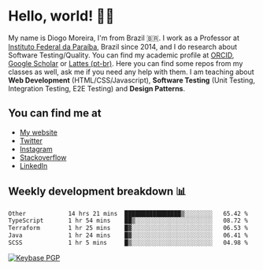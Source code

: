 # Hello, world! 👋🏻

My name is Diogo Moreira, I'm from Brazil 🇧🇷. I work as a Professor at [Instituto Federal da Paraíba](https://ifpb.edu.br), Brazil since 2014, and I do research about Software Testing/Quality. You can find my academic profile at [ORCID](https://orcid.org/0000-0003-1803-6565), [Google Scholar](https://scholar.google.com.br/citations?hl=pt-BR&user=DlSdlvEAAAAJ) or [Lattes (pt-br)](http://buscatextual.cnpq.br/buscatextual/visualizacv.do?id=K4384159A1). Here you can find some repos from my classes as well, ask me if you need any help with them. I am teaching about **Web Development** (HTML/CSS/Javascript), **Software Testing** (Unit Testing, Integration Testing, E2E Testing) and **Design Patterns**.

## You can find me at
- [My website](https://diogodmoreira.com)
- [Twitter](https://twitter.com/diogodmoreira)
- [Instagram](https://instagram.com/diogo.dmoreira)
- [Stackoverflow](https://stackoverflow.com/users/1541533/diogo-moreira)
- [LinkedIn](https://linkedin.com/in/diogodmoreira)

## Weekly development breakdown 📊

<!--START_SECTION:waka-->

```txt
Other            14 hrs 21 mins  ████████████████▒░░░░░░░░   65.42 %
TypeScript       1 hr 54 mins    ██▒░░░░░░░░░░░░░░░░░░░░░░   08.72 %
Terraform        1 hr 25 mins    █▓░░░░░░░░░░░░░░░░░░░░░░░   06.53 %
Java             1 hr 24 mins    █▓░░░░░░░░░░░░░░░░░░░░░░░   06.41 %
SCSS             1 hr 5 mins     █▒░░░░░░░░░░░░░░░░░░░░░░░   04.98 %
```

<!--END_SECTION:waka-->

[![Keybase PGP](https://img.shields.io/keybase/pgp/diogomoreira?style=flat-square)](https://keybase.io/diogomoreira)
